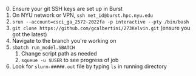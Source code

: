 0. Ensure your git SSH keys are set up in Burst
1. On NYU network or VPN, `ssh net_id@burst.hpc.nyu.edu`
2. `srun --account=csci_ga_2572-2022fa -p interactive --pty /bin/bash`
3. `git clone https://github.com/gcalbertini/273Kelvin.git` (ensure you got the latest)
4. Navigate to the branch you're working on
5. `sbatch run_model.SBATCH`
	1. Change script path as needed
    2. `squeue -u $USER` to see progress of job
6. Look for `slurm-#####.out` file by typing `ls` in running directory